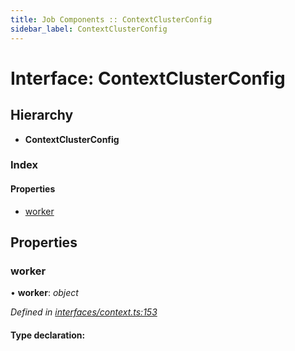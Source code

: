 ```yaml
---
title: Job Components :: ContextClusterConfig
sidebar_label: ContextClusterConfig
---
```


# Interface: ContextClusterConfig

## Hierarchy

* **ContextClusterConfig**

### Index

#### Properties

* [worker](contextclusterconfig.md#worker)

## Properties

###  worker

• **worker**: *object*

*Defined in [interfaces/context.ts:153](https://github.com/terascope/teraslice/blob/5e4063e2/packages/job-components/src/interfaces/context.ts#L153)*

#### Type declaration:
